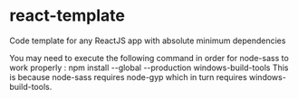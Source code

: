 # react-template
Code template for any ReactJS app with absolute minimum dependencies

You may need to execute the following command in order for node-sass to work properly :
  npm install --global --production windows-build-tools
This is because node-sass requires node-gyp which in turn requires windows-build-tools.
